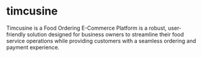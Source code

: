 # timcusine
Timcusine is a Food Ordering E-Commerce Platform is a robust, user-friendly solution designed for business owners to streamline their food service operations while providing customers with a seamless ordering and payment experience.
